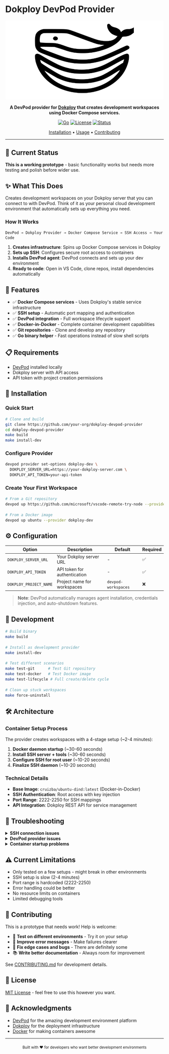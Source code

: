 # Dokploy DevPod Provider

<div align="center">

![Dokploy Logo](https://raw.githubusercontent.com/Dokploy/dokploy/refs/heads/canary/apps/dokploy/logo.png)

**A DevPod provider for [Dokploy](https://dokploy.com/) that creates development workspaces using Docker Compose services.**

[![Go](https://img.shields.io/badge/Go-1.22+-blue.svg)](https://golang.org)
[![License](https://img.shields.io/badge/license-MIT-green.svg)](LICENSE)
[![Status](https://img.shields.io/badge/status-prototype-orange.svg)](#current-status)

[Installation](#installation) • [Usage](#usage) • [Contributing](#contributing)

</div>

---

## 🚧 Current Status

**This is a working prototype** - basic functionality works but needs more testing and polish before wider use.

## ✨ What This Does

Creates development workspaces on your Dokploy server that you can connect to with DevPod. Think of it as your personal cloud development environment that automatically sets up everything you need.

### How It Works

```
DevPod → Dokploy Provider → Docker Compose Service → SSH Access → Your Code
```

1. **Creates infrastructure**: Spins up Docker Compose services in Dokploy
2. **Sets up SSH**: Configures secure root access to containers
3. **Installs DevPod agent**: DevPod connects and sets up your dev environment
4. **Ready to code**: Open in VS Code, clone repos, install dependencies automatically

## 🎯 Features

- ✅ **Docker Compose services** - Uses Dokploy's stable service infrastructure
- ✅ **SSH setup** - Automatic port mapping and authentication
- ✅ **DevPod integration** - Full workspace lifecycle support
- ✅ **Docker-in-Docker** - Complete container development capabilities
- ✅ **Git repositories** - Clone and develop any repository
- ✅ **Go binary helper** - Fast operations instead of slow shell scripts

## 📋 Requirements

- [DevPod](https://devpod.sh/) installed locally
- Dokploy server with API access
- API token with project creation permissions

## 🚀 Installation

### Quick Start

```bash
# Clone and build
git clone https://github.com/your-org/dokploy-devpod-provider
cd dokploy-devpod-provider
make build
make install-dev
```

### Configure Provider

```bash
devpod provider set-options dokploy-dev \
  DOKPLOY_SERVER_URL=https://your-dokploy-server.com \
  DOKPLOY_API_TOKEN=your-api-token
```

### Create Your First Workspace

```bash
# From a Git repository
devpod up https://github.com/microsoft/vscode-remote-try-node --provider dokploy-dev

# From a Docker image
devpod up ubuntu --provider dokploy-dev
```

## ⚙️ Configuration

| Option                 | Description                  | Default             | Required |
| ---------------------- | ---------------------------- | ------------------- | -------- |
| `DOKPLOY_SERVER_URL`   | Your Dokploy server URL      | -                   | ✅       |
| `DOKPLOY_API_TOKEN`    | API token for authentication | -                   | ✅       |
| `DOKPLOY_PROJECT_NAME` | Project name for workspaces  | `devpod-workspaces` | ❌       |

> **Note**: DevPod automatically manages agent installation, credentials injection, and auto-shutdown features.

## 🔧 Development

```bash
# Build binary
make build

# Install as development provider
make install-dev

# Test different scenarios
make test-git      # Test Git repository
make test-docker   # Test Docker image
make test-lifecycle # Full create/delete cycle

# Clean up stuck workspaces
make force-uninstall
```

## 🛠️ Architecture

### Container Setup Process

The provider creates workspaces with a 4-stage setup (~2-4 minutes):

1. **Docker daemon startup** (~30-60 seconds)
2. **Install SSH server + tools** (~30-60 seconds)
3. **Configure SSH for root user** (~10-20 seconds)
4. **Finalize SSH daemon** (~10-20 seconds)

### Technical Details

- **Base Image**: `cruizba/ubuntu-dind:latest` (Docker-in-Docker)
- **SSH Authentication**: Root access with key injection
- **Port Range**: 2222-2250 for SSH mappings
- **API Integration**: Dokploy REST API for service management

## 🐛 Troubleshooting

<details>
<summary><strong>SSH connection issues</strong></summary>

- Wait 2-4 minutes for full container setup
- Check if ports 2222-2250 are available
- Verify API token has correct permissions
</details>

<details>
<summary><strong>DevPod provider issues</strong></summary>

- Try `devpod provider delete dokploy-dev && make install-dev` to reinstall
- Check logs with `devpod up --debug`
</details>

<details>
<summary><strong>Container startup problems</strong></summary>

- Check Dokploy dashboard for service status
- Look at Docker Compose service logs in Dokploy
- Ensure Docker Swarm ports have propagated (can take 60+ seconds)
</details>

## ⚠️ Current Limitations

- Only tested on a few setups - might break in other environments
- SSH setup is slow (2-4 minutes)
- Port range is hardcoded (2222-2250)
- Error handling could be better
- No resource limits on containers
- Limited debugging tools

## 🤝 Contributing

This is a prototype that needs work! Help is welcome:

- 🧪 **Test on different environments** - Try it on your setup
- 📝 **Improve error messages** - Make failures clearer
- 🐛 **Fix edge cases and bugs** - There are definitely some
- 📚 **Write better documentation** - Always room for improvement

See [CONTRIBUTING.md](CONTRIBUTING.md) for development details.

## 📝 License

[MIT License](LICENSE) - feel free to use this however you want.

## 🙏 Acknowledgments

- [DevPod](https://devpod.sh/) for the amazing development environment platform
- [Dokploy](https://dokploy.com/) for the deployment infrastructure
- [Docker](https://docker.com/) for making containers awesome

---

<div align="center">
<sub>Built with ❤️ for developers who want better development environments</sub>
</div>
